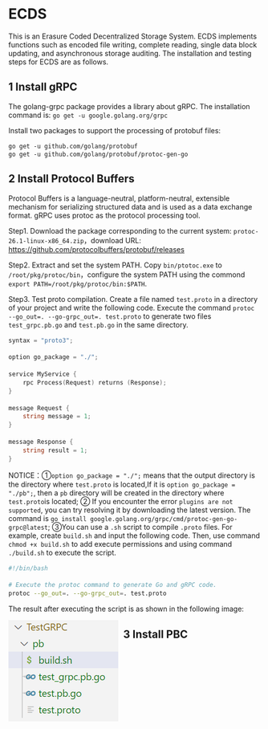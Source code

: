 # ECDS

This is an Erasure Coded Decentralized Storage System. ECDS implements functions such as encoded file writing, complete reading, single data block updating, and asynchronous storage auditing. The installation and testing steps for ECDS are as follows.

## 1 Install gRPC 

The golang-grpc package provides a library about gRPC. The installation command is: `go get -u google.golang.org/grpc`

Install two packages to support the processing of protobuf files:

```
go get -u github.com/golang/protobuf
go get -u github.com/golang/protobuf/protoc-gen-go
```

## 2 Install Protocol Buffers

Protocol Buffers is a language-neutral, platform-neutral, extensible mechanism for serializing structured data and is used as a data exchange format. gRPC uses protoc as the protocol processing tool.

Step1. Download the package corresponding to the current system: `protoc-26.1-linux-x86_64.zip`，download URL: https://github.com/protocolbuffers/protobuf/releases

Step2. Extract and set the system PATH. Copy `bin/ptotoc.exe` to `/root/pkg/protoc/bin`，configure the system PATH using the commond `export PATH=/root/pkg/protoc/bin:$PATH`.

Step3. Test proto compilation. Create a file named `test.proto` in a directory of your project and write the following code. Execute the command `protoc --go_out=. --go-grpc_out=. test.proto` to generate two files `test_grpc.pb.go` and `test.pb.go` in the same directory.

```go
syntax = "proto3";

option go_package = "./";

service MyService {
    rpc Process(Request) returns (Response);
}

message Request {
    string message = 1;
}

message Response {
    string result = 1;
}
```

NOTICE：①`option go_package = "./";` means that the output directory is the directory where `test.proto` is located,If it is `option go_package = "./pb";`, then a `pb` directory will be created in the directory where `test.proto`is located; ② If you encounter the error `plugins are not supported`, you can try resolving it by downloading the latest version. The command is `go install google.golang.org/grpc/cmd/protoc-gen-go-grpc@latest`; ③You can use a `.sh` script to compile `.proto` files. For example, create `build.sh` and input the following code. Then, use command `chmod +x build.sh` to add execute permissions and using command `./build.sh` to execute the script.

```bash
#!/bin/bash

# Execute the protoc command to generate Go and gRPC code.
protoc --go_out=. --go-grpc_out=. test.proto
```

The result after executing the script is as shown in the following image:

<img src="image.png" alt="image" style="float:left; margin-right:10px;" />

## 3 Install PBC

